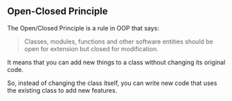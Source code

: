 ## Open-Closed Principle

The Open/Closed Principle is a rule in OOP that says:

> Classes, modules, functions and other software entities should be open
> for extension but closed for modification.

It means that you can add new things to a class without changing its 
original code.

So, instead of changing the class itself, you can write new code that uses
the existing class to add new features.